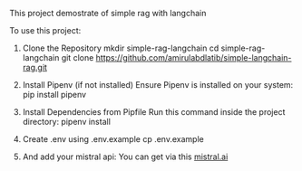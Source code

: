 This project demostrate of simple rag with langchain

To use this project:

1. Clone the Repository
mkdir simple-rag-langchain
cd simple-rag-langchain
git clone https://github.com/amirulabdlatib/simple-langchain-rag.git

2. Install Pipenv (if not installed)
Ensure Pipenv is installed on your system:
pip install pipenv

3. Install Dependencies from Pipfile
Run this command inside the project directory:
pipenv install

4. Create .env using .env.example
cp .env.example

5. And add your mistral api:
You can get via this [mistral.ai](https://mistral.ai/)
